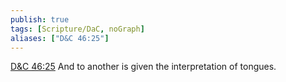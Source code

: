 ```yaml
---
publish: true
tags: [Scripture/DaC, noGraph]
aliases: ["D&C 46:25"]
---
```

[D&C 46:25](https://churchofjesuschrist.org/study/scriptures/dc-testament/dc/46?lang=eng&id=p25#p25) And to another is given the interpretation of tongues.
